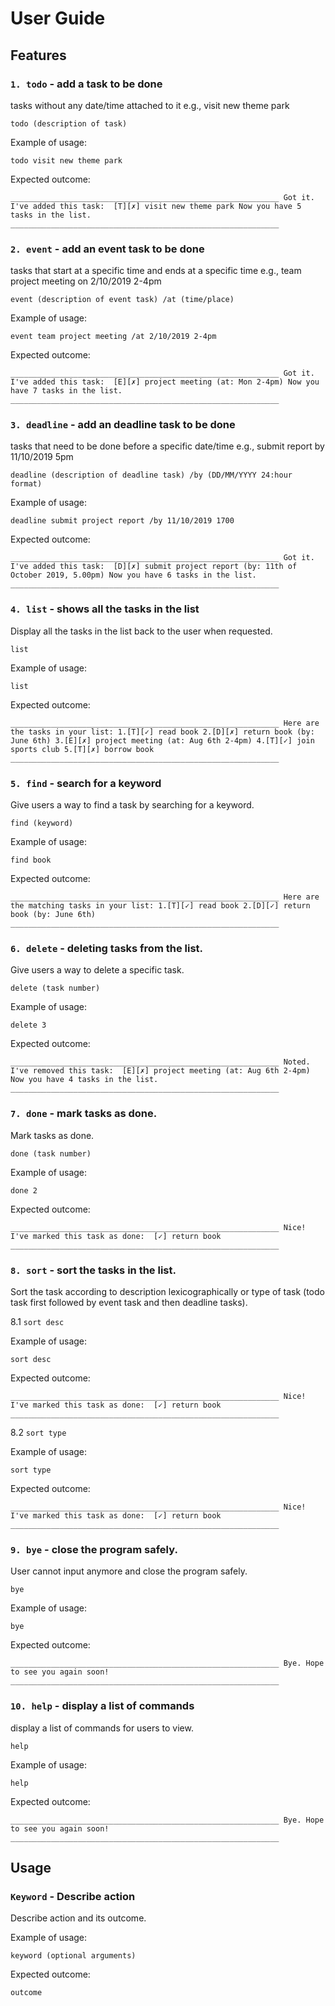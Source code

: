 # User Guide

## Features 


 ### `1. todo` - add a task to be done

tasks without any date/time attached to it e.g., visit new theme park

`todo (description of task)`

Example of usage: 

`todo visit new theme park`

Expected outcome:

`____________________________________________________________
      Got it. I've added this task: 
        [T][✗] visit new theme park
      Now you have 5 tasks in the list.
     ____________________________________________________________
`

### `2. event` - add an event task to be done

tasks that start at a specific time and ends at a specific time e.g., team project meeting on 2/10/2019 2-4pm

`event (description of event task) /at (time/place)`

Example of usage: 

`event team project meeting /at 2/10/2019 2-4pm`

Expected outcome:

`____________________________________________________________
      Got it. I've added this task: 
        [E][✗] project meeting (at: Mon 2-4pm)
      Now you have 7 tasks in the list.
     ____________________________________________________________`

### `3. deadline` - add an deadline task to be done

tasks that need to be done before a specific date/time e.g., submit report by 11/10/2019 5pm

`deadline (description of deadline task) /by (DD/MM/YYYY 24:hour format)`

Example of usage: 

`deadline submit project report /by 11/10/2019 1700`

Expected outcome:

`____________________________________________________________
      Got it. I've added this task: 
        [D][✗] submit project report (by: 11th of October 2019, 5.00pm)
      Now you have 6 tasks in the list.
     ____________________________________________________________`

### `4. list` - shows all the tasks in the list

Display all the tasks in the list back to the user when requested.

`list`

Example of usage: 

`list`

Expected outcome:

`____________________________________________________________
      Here are the tasks in your list:
      1.[T][✓] read book
      2.[D][✗] return book (by: June 6th)
      3.[E][✗] project meeting (at: Aug 6th 2-4pm)
      4.[T][✓] join sports club
      5.[T][✗] borrow book
     ____________________________________________________________`

### `5. find` - search for a keyword

Give users a way to find a task by searching for a keyword.

`find (keyword)`

Example of usage: 

`find book`

Expected outcome:

`____________________________________________________________
      Here are the matching tasks in your list:
      1.[T][✓] read book
      2.[D][✓] return book (by: June 6th)
     ____________________________________________________________`


### `6. delete` - deleting tasks from the list.

Give users a way to delete a specific task.

`delete (task number)`

Example of usage: 

`delete 3`

Expected outcome:

`____________________________________________________________
      Noted. I've removed this task: 
        [E][✗] project meeting (at: Aug 6th 2-4pm)
      Now you have 4 tasks in the list.
     ____________________________________________________________`

     
### `7. done` - mark tasks as done.

Mark tasks as done.

`done (task number)`

Example of usage: 

`done 2`

Expected outcome:

`____________________________________________________________
      Nice! I've marked this task as done: 
        [✓] return book
     ____________________________________________________________`
     
     
### `8. sort` - sort the tasks in the list.

Sort the task according to description lexicographically or type of task 
(todo task first followed by event task and then deadline tasks).

8.1 `sort desc`

Example of usage: 

`sort desc`

Expected outcome:

`____________________________________________________________
      Nice! I've marked this task as done: 
        [✓] return book
     ____________________________________________________________`
     

8.2 `sort type`

Example of usage: 

`sort type`

Expected outcome:

`____________________________________________________________
      Nice! I've marked this task as done: 
        [✓] return book
     ____________________________________________________________`
     
 ### `9. bye` - close the program safely.
 
 User cannot input anymore and close the program safely.
 
 `bye`
 
 Example of usage: 
 
 `bye`
 
 Expected outcome:
 
 `____________________________________________________________
       Bye. Hope to see you again soon!
      ____________________________________________________________`
    
### `10. help` - display a list of commands
 
 display a list of commands for users to view.
 
 `help`
 
 Example of usage: 
 
 `help`
 
 Expected outcome:
 
 `____________________________________________________________
       Bye. Hope to see you again soon!
      ____________________________________________________________`
    

## Usage

### `Keyword` - Describe action

Describe action and its outcome.

Example of usage: 

`keyword (optional arguments)`

Expected outcome:

`outcome`
